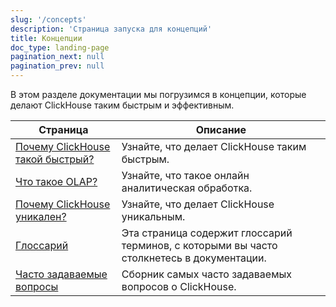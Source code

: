 ```yaml
---
slug: '/concepts'
description: 'Страница запуска для концепций'
title: Концепции
doc_type: landing-page
pagination_next: null
pagination_prev: null
---
```

В этом разделе документации мы погрузимся в концепции, которые делают ClickHouse таким быстрым и эффективным.

| Страница                                                          | Описание                                                                               |
|------------------------------------------------------------------|---------------------------------------------------------------------------------------|
| [Почему ClickHouse такой быстрый?](./why-clickhouse-is-so-fast.mdx)   | Узнайте, что делает ClickHouse таким быстрым.                                         |
| [Что такое OLAP?](./olap.md)                                     | Узнайте, что такое онлайн аналитическая обработка.                                    |
| [Почему ClickHouse уникален?](../about-us/distinctive-features.md) | Узнайте, что делает ClickHouse уникальным.                                           |
| [Глоссарий](./glossary.md)                                       | Эта страница содержит глоссарий терминов, с которыми вы часто столкнетесь в документации. |
| [Часто задаваемые вопросы](../faq/index.md)                      | Сборник самых часто задаваемых вопросов о ClickHouse.                                |